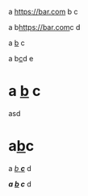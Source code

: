 
a https://bar.com b c

a b<https://bar.com>c d

a [b](https://bar.com) c

a b[c](https://bar.com)d e

# a [b](https://bar.com) c

asd

# a[b](https://bar.com)c

a [*b* ***c***](https://foo.com) d

***a [b](https://foo.com) c*** d
